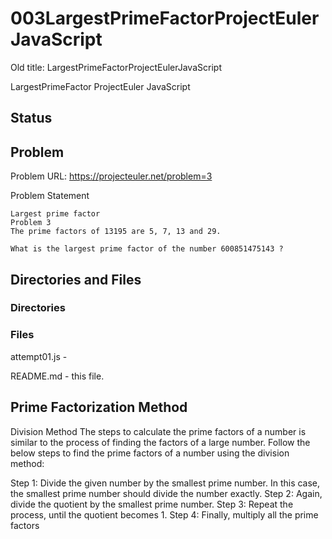 # 003LargestPrimeFactorProjectEulerJavaScript

Old title: LargestPrimeFactorProjectEulerJavaScript

LargestPrimeFactor ProjectEuler JavaScript

## Status

## Problem

Problem URL: https://projecteuler.net/problem=3

Problem Statement
```
Largest prime factor
Problem 3
The prime factors of 13195 are 5, 7, 13 and 29.

What is the largest prime factor of the number 600851475143 ?
```
## Directories and Files

### Directories

### Files

attempt01.js -

README.md - this file.

## Prime Factorization Method

Division Method
The steps to calculate the prime factors of a number is similar to the process of finding the factors of a large number. Follow the below steps to find the prime factors of a number using the division method:

Step 1: Divide the given number by the smallest prime number. In this case, the smallest prime number should divide the number exactly.
Step 2: Again, divide the quotient by the smallest prime number.
Step 3: Repeat the process, until the quotient becomes 1.
Step 4: Finally, multiply all the prime factors